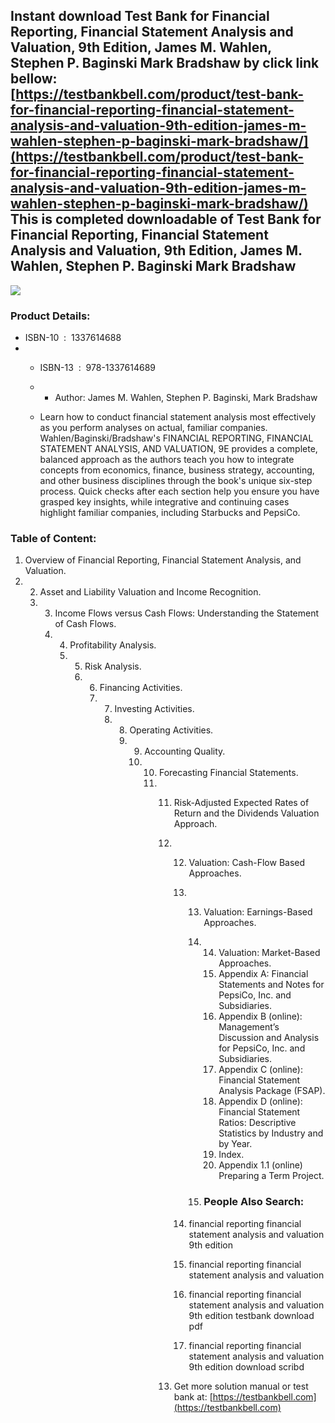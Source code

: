 Instant download **Test Bank for Financial Reporting, Financial Statement Analysis and Valuation, 9th Edition, James M. Wahlen, Stephen P. Baginski Mark Bradshaw** by click link bellow:  
[https://testbankbell.com/product/test-bank-for-financial-reporting-financial-statement-analysis-and-valuation-9th-edition-james-m-wahlen-stephen-p-baginski-mark-bradshaw/](https://testbankbell.com/product/test-bank-for-financial-reporting-financial-statement-analysis-and-valuation-9th-edition-james-m-wahlen-stephen-p-baginski-mark-bradshaw/)  
This is completed downloadable of Test Bank for Financial Reporting, Financial Statement Analysis and Valuation, 9th Edition, James M. Wahlen, Stephen P. Baginski Mark Bradshaw
--------------------------------------------------------------------------------------------------------------------------------------------------------------------------------


![](https://testbankbell.com/wp-content/uploads/2023/05/514bGAkATLL._SX398_BO1204203200_1.jpg)
### Product Details:


* ISBN-10 ‏ : ‎ 1337614688
* * ISBN-13 ‏ : ‎ 978-1337614689
  * * Author: James M. Wahlen, Stephen P. Baginski, Mark Bradshaw
   
  * Learn how to conduct financial statement analysis most effectively as you perform analyses on actual, familiar companies. Wahlen/Baginski/Bradshaw's FINANCIAL REPORTING, FINANCIAL STATEMENT ANALYSIS, AND VALUATION, 9E provides a complete, balanced approach as the authors teach you how to integrate concepts from economics, finance, business strategy, accounting, and other business disciplines through the book's unique six-step process. Quick checks after each section help you ensure you have grasped key insights, while integrative and continuing cases highlight familiar companies, including Starbucks and PepsiCo.
 
### Table of Content:




1. Overview of Financial Reporting, Financial Statement Analysis, and Valuation.
2. 2. Asset and Liability Valuation and Income Recognition.
   3. 3. Income Flows versus Cash Flows: Understanding the Statement of Cash Flows.
      4. 4. Profitability Analysis.
         5. 5. Risk Analysis.
            6. 6. Financing Activities.
               7. 7. Investing Activities.
                  8. 8. Operating Activities.
                     9. 9. Accounting Quality.
                        10. 10. Forecasting Financial Statements.
                            11. 11. Risk-Adjusted Expected Rates of Return and the Dividends Valuation Approach.
                                12. 12. Valuation: Cash-Flow Based Approaches.
                                    13. 13. Valuation: Earnings-Based Approaches.
                                        14. 14. Valuation: Market-Based Approaches.
                                            15. Appendix A: Financial Statements and Notes for PepsiCo, Inc. and Subsidiaries.
                                            16. Appendix B (online): Management’s Discussion and Analysis for PepsiCo, Inc. and Subsidiaries.
                                            17. Appendix C (online): Financial Statement Analysis Package (FSAP).
                                            18. Appendix D (online): Financial Statement Ratios: Descriptive Statistics by Industry and by Year.
                                            19. Index.
                                            20. Appendix 1.1 (online) Preparing a Term Project.
                                           
                                        15. ### People Also Search:
                                       
                                    14. financial reporting financial statement analysis and valuation 9th edition
                                   
                                    15. financial reporting financial statement analysis and valuation
                                   
                                    16. financial reporting financial statement analysis and valuation 9th edition testbank download pdf
                                   
                                    17. financial reporting financial statement analysis and valuation 9th edition download scribd
                                   
                                13.  Get more solution manual or test bank at: [https://testbankbell.com](https://testbankbell.com)
